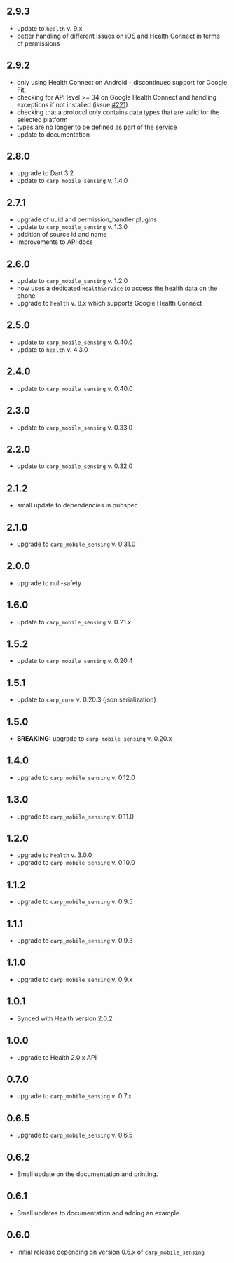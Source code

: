 ## 2.9.3

* update to `health` v. 9.x
* better handling of different issues on iOS and Health Connect in terms of permissions

## 2.9.2

* only using Health Connect on Android - discontinued support for Google Fit.
* checking for API level >= 34 on Google Health Connect and handling exceptions if not installed (issue [#221](https://github.com/cph-cachet/carp-studies-app/issues/221))
* checking that a protocol only contains data types that are valid for the selected platform
* types are no longer to be defined as part of the service
* update to documentation

## 2.8.0

* upgrade to Dart 3.2
* update to `carp_mobile_sensing` v. 1.4.0

## 2.7.1

* upgrade of uuid and permission_handler plugins
* update to `carp_mobile_sensing` v. 1.3.0
* addition of source id and name
* improvements to API docs

## 2.6.0

* update to `carp_mobile_sensing` v. 1.2.0
* now uses a dedicated `HealthService` to access the health data on the phone
* upgrade to `health` v. 8.x which supports Google Health Connect

## 2.5.0

* update to `carp_mobile_sensing` v. 0.40.0
* update to `health` v. 4.3.0

## 2.4.0

* update to `carp_mobile_sensing` v. 0.40.0

## 2.3.0

* update to `carp_mobile_sensing` v. 0.33.0

## 2.2.0

* update to `carp_mobile_sensing` v. 0.32.0

## 2.1.2

* small update to dependencies in pubspec

## 2.1.0

* upgrade to `carp_mobile_sensing` v. 0.31.0

## 2.0.0

* upgrade to null-safety

## 1.6.0

* update to `carp_mobile_sensing` v. 0.21.x

## 1.5.2

* update to `carp_mobile_sensing` v. 0.20.4

## 1.5.1

* update to `carp_core` v. 0.20.3 (json serialization)

## 1.5.0

* **BREAKING:** upgrade to `carp_mobile_sensing` v. 0.20.x

## 1.4.0

* upgrade to `carp_mobile_sensing` v. 0.12.0

## 1.3.0

* upgrade to `carp_mobile_sensing` v. 0.11.0

## 1.2.0

* upgrade to `health` v. 3.0.0
* upgrade to `carp_mobile_sensing` v. 0.10.0

## 1.1.2

* upgrade to `carp_mobile_sensing` v. 0.9.5

## 1.1.1

* upgrade to `carp_mobile_sensing` v. 0.9.3

## 1.1.0

* upgrade to `carp_mobile_sensing` v. 0.9.x

## 1.0.1

* Synced with Health version 2.0.2

## 1.0.0

* upgrade to Health 2.0.x API

## 0.7.0

* upgrade to `carp_mobile_sensing` v. 0.7.x

## 0.6.5

* upgrade to `carp_mobile_sensing` v. 0.6.5

## 0.6.2

* Small update on the documentation and printing.

## 0.6.1

* Small updates to documentation and adding an example.

## 0.6.0

* Initial release depending on version 0.6.x of `carp_mobile_sensing`
